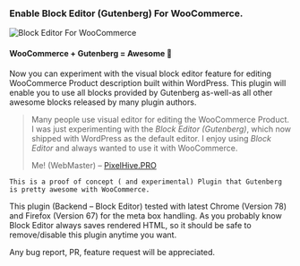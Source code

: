 ### Enable Block Editor (Gutenberg) For WooCommerce.

![Block Editor For WooCommerce](https://pixelhive.pro/wp-content/uploads/2019/11/woocommerce-block-editor-banner.png)

#### WooCommerce + Gutenberg = Awesome 🤩

Now you can experiment with the visual block editor feature for editing WooCommerce Product description built within WordPress. This plugin will enable you to use all blocks provided by Gutenberg as-well-as all other awesome blocks released by many plugin authors.

> Many people use visual editor for editing the WooCommerce Product. I was just experimenting with the  _Block Editor (Gutenberg)_, which now shipped with WordPress as the default editor. I enjoy using  _Block Editor_  and always wanted to use it with WooCommerce.
> 
> Me! (WebMaster) – [PixelHive.PRO](https://pixelhive.pro)


    This is a proof of concept ( and experimental) Plugin that Gutenberg is pretty awesome with WooCommerce.

This plugin (Backend – Block Editor) tested with latest Chrome (Version 78) and Firefox (Version 67) for the meta box handling. As you probably know Block Editor always saves rendered HTML, so it should be safe to remove/disable this plugin anytime you want.

Any bug report, PR, feature request will be appreciated.
